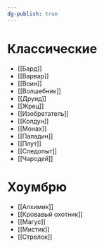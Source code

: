 ```yaml
---
dg-publish: true
---
```

# Классические
- [[Бард]]
- [[Варвар]]
- [[Воин]]
- [[Волшебник]]
- [[Друид]]
- [[Жрец]]
- [[Изобретатель]]
- [[Колдун]]
- [[Монах]]
- [[Паладин]]
- [[Плут]]
- [[Следопыт]]
- [[Чародей]]

# Хоумбрю
- [[Алхимик]]
- [[Кровавый охотник]]
- [[Магус]]
- [[Мистик]]
- [[Стрелок]]